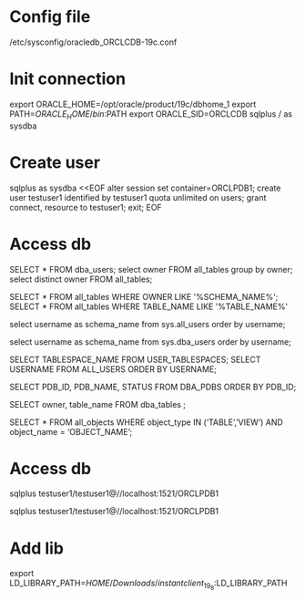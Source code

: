 # Config file 
 /etc/sysconfig/oracledb_ORCLCDB-19c.conf 


# Init connection 
export ORACLE_HOME=/opt/oracle/product/19c/dbhome_1
export PATH=$ORACLE_HOME/bin:$PATH
export ORACLE_SID=ORCLCDB
sqlplus / as sysdba

# Create user 
sqlplus as sysdba <<EOF
alter session set container=ORCLPDB1;
create user testuser1 identified by testuser1 quota unlimited on users;
grant connect, resource to testuser1;
exit;
EOF

# Access db 

SELECT * FROM dba_users;
select owner FROM all_tables group by owner;
select distinct owner FROM all_tables;

SELECT * FROM all_tables WHERE OWNER  LIKE '%SCHEMA_NAME%';
SELECT * FROM all_tables WHERE TABLE_NAME  LIKE '%TABLE_NAME%'


select username as schema_name
from sys.all_users
order by username;

select username as schema_name
from sys.dba_users
order by username;

SELECT TABLESPACE_NAME FROM USER_TABLESPACES;
SELECT USERNAME FROM ALL_USERS ORDER BY USERNAME; 


SELECT PDB_ID, PDB_NAME, STATUS FROM DBA_PDBS ORDER BY PDB_ID;

SELECT owner, table_name FROM dba_tables ;

SELECT * FROM all_objects WHERE object_type IN (‘TABLE’,’VIEW’) AND object_name = ‘OBJECT_NAME’;


# Access db 
sqlplus testuser1/testuser1@//localhost:1521/ORCLPDB1

sqlplus testuser1/testuser1@//localhost:1521/ORCLPDB1



# Add lib 
export LD_LIBRARY_PATH=$HOME/Downloads/instantclient_19_8:$LD_LIBRARY_PATH



